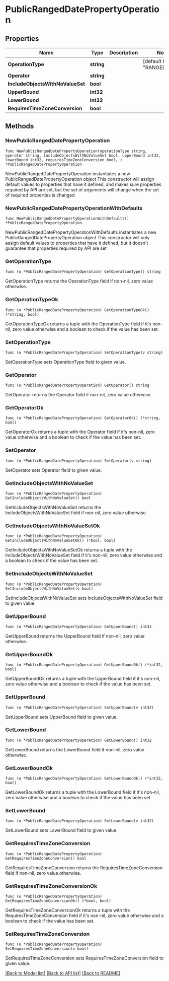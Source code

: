 # PublicRangedDatePropertyOperation

## Properties

Name | Type | Description | Notes
------------ | ------------- | ------------- | -------------
**OperationType** | **string** |  | [default to "RANGED_DATE"]
**Operator** | **string** |  | 
**IncludeObjectsWithNoValueSet** | **bool** |  | 
**UpperBound** | **int32** |  | 
**LowerBound** | **int32** |  | 
**RequiresTimeZoneConversion** | **bool** |  | 

## Methods

### NewPublicRangedDatePropertyOperation

`func NewPublicRangedDatePropertyOperation(operationType string, operator string, includeObjectsWithNoValueSet bool, upperBound int32, lowerBound int32, requiresTimeZoneConversion bool, ) *PublicRangedDatePropertyOperation`

NewPublicRangedDatePropertyOperation instantiates a new PublicRangedDatePropertyOperation object
This constructor will assign default values to properties that have it defined,
and makes sure properties required by API are set, but the set of arguments
will change when the set of required properties is changed

### NewPublicRangedDatePropertyOperationWithDefaults

`func NewPublicRangedDatePropertyOperationWithDefaults() *PublicRangedDatePropertyOperation`

NewPublicRangedDatePropertyOperationWithDefaults instantiates a new PublicRangedDatePropertyOperation object
This constructor will only assign default values to properties that have it defined,
but it doesn't guarantee that properties required by API are set

### GetOperationType

`func (o *PublicRangedDatePropertyOperation) GetOperationType() string`

GetOperationType returns the OperationType field if non-nil, zero value otherwise.

### GetOperationTypeOk

`func (o *PublicRangedDatePropertyOperation) GetOperationTypeOk() (*string, bool)`

GetOperationTypeOk returns a tuple with the OperationType field if it's non-nil, zero value otherwise
and a boolean to check if the value has been set.

### SetOperationType

`func (o *PublicRangedDatePropertyOperation) SetOperationType(v string)`

SetOperationType sets OperationType field to given value.


### GetOperator

`func (o *PublicRangedDatePropertyOperation) GetOperator() string`

GetOperator returns the Operator field if non-nil, zero value otherwise.

### GetOperatorOk

`func (o *PublicRangedDatePropertyOperation) GetOperatorOk() (*string, bool)`

GetOperatorOk returns a tuple with the Operator field if it's non-nil, zero value otherwise
and a boolean to check if the value has been set.

### SetOperator

`func (o *PublicRangedDatePropertyOperation) SetOperator(v string)`

SetOperator sets Operator field to given value.


### GetIncludeObjectsWithNoValueSet

`func (o *PublicRangedDatePropertyOperation) GetIncludeObjectsWithNoValueSet() bool`

GetIncludeObjectsWithNoValueSet returns the IncludeObjectsWithNoValueSet field if non-nil, zero value otherwise.

### GetIncludeObjectsWithNoValueSetOk

`func (o *PublicRangedDatePropertyOperation) GetIncludeObjectsWithNoValueSetOk() (*bool, bool)`

GetIncludeObjectsWithNoValueSetOk returns a tuple with the IncludeObjectsWithNoValueSet field if it's non-nil, zero value otherwise
and a boolean to check if the value has been set.

### SetIncludeObjectsWithNoValueSet

`func (o *PublicRangedDatePropertyOperation) SetIncludeObjectsWithNoValueSet(v bool)`

SetIncludeObjectsWithNoValueSet sets IncludeObjectsWithNoValueSet field to given value.


### GetUpperBound

`func (o *PublicRangedDatePropertyOperation) GetUpperBound() int32`

GetUpperBound returns the UpperBound field if non-nil, zero value otherwise.

### GetUpperBoundOk

`func (o *PublicRangedDatePropertyOperation) GetUpperBoundOk() (*int32, bool)`

GetUpperBoundOk returns a tuple with the UpperBound field if it's non-nil, zero value otherwise
and a boolean to check if the value has been set.

### SetUpperBound

`func (o *PublicRangedDatePropertyOperation) SetUpperBound(v int32)`

SetUpperBound sets UpperBound field to given value.


### GetLowerBound

`func (o *PublicRangedDatePropertyOperation) GetLowerBound() int32`

GetLowerBound returns the LowerBound field if non-nil, zero value otherwise.

### GetLowerBoundOk

`func (o *PublicRangedDatePropertyOperation) GetLowerBoundOk() (*int32, bool)`

GetLowerBoundOk returns a tuple with the LowerBound field if it's non-nil, zero value otherwise
and a boolean to check if the value has been set.

### SetLowerBound

`func (o *PublicRangedDatePropertyOperation) SetLowerBound(v int32)`

SetLowerBound sets LowerBound field to given value.


### GetRequiresTimeZoneConversion

`func (o *PublicRangedDatePropertyOperation) GetRequiresTimeZoneConversion() bool`

GetRequiresTimeZoneConversion returns the RequiresTimeZoneConversion field if non-nil, zero value otherwise.

### GetRequiresTimeZoneConversionOk

`func (o *PublicRangedDatePropertyOperation) GetRequiresTimeZoneConversionOk() (*bool, bool)`

GetRequiresTimeZoneConversionOk returns a tuple with the RequiresTimeZoneConversion field if it's non-nil, zero value otherwise
and a boolean to check if the value has been set.

### SetRequiresTimeZoneConversion

`func (o *PublicRangedDatePropertyOperation) SetRequiresTimeZoneConversion(v bool)`

SetRequiresTimeZoneConversion sets RequiresTimeZoneConversion field to given value.



[[Back to Model list]](../README.md#documentation-for-models) [[Back to API list]](../README.md#documentation-for-api-endpoints) [[Back to README]](../README.md)


